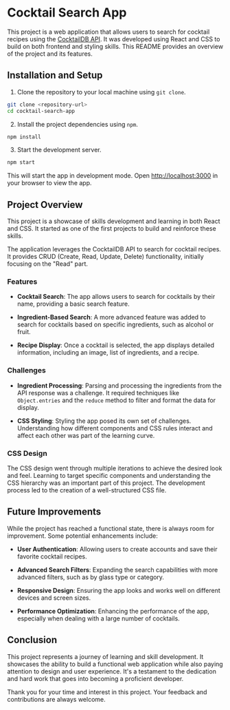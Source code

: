 # Cocktail Search App

This project is a web application that allows users to search for cocktail recipes using the [CocktailDB API](https://www.thecocktaildb.com/api.php). It was developed using React and CSS to build on both frontend and styling skills. This README provides an overview of the project and its features.

## Installation and Setup

1. Clone the repository to your local machine using `git clone`.

```bash
git clone <repository-url>
cd cocktail-search-app
```

2. Install the project dependencies using `npm`.

```bash
npm install
```

3. Start the development server.

```bash
npm start
```

This will start the app in development mode. Open [http://localhost:3000](http://localhost:3000) in your browser to view the app.

## Project Overview

This project is a showcase of skills development and learning in both React and CSS. It started as one of the first projects to build and reinforce these skills.

The application leverages the CocktailDB API to search for cocktail recipes. It provides CRUD (Create, Read, Update, Delete) functionality, initially focusing on the "Read" part.

### Features

- **Cocktail Search**: The app allows users to search for cocktails by their name, providing a basic search feature.

- **Ingredient-Based Search**: A more advanced feature was added to search for cocktails based on specific ingredients, such as alcohol or fruit.

- **Recipe Display**: Once a cocktail is selected, the app displays detailed information, including an image, list of ingredients, and a recipe.

### Challenges

- **Ingredient Processing**: Parsing and processing the ingredients from the API response was a challenge. It required techniques like `Object.entries` and the `reduce` method to filter and format the data for display.

- **CSS Styling**: Styling the app posed its own set of challenges. Understanding how different components and CSS rules interact and affect each other was part of the learning curve.

### CSS Design

The CSS design went through multiple iterations to achieve the desired look and feel. Learning to target specific components and understanding the CSS hierarchy was an important part of this project. The development process led to the creation of a well-structured CSS file.

## Future Improvements

While the project has reached a functional state, there is always room for improvement. Some potential enhancements include:

- **User Authentication**: Allowing users to create accounts and save their favorite cocktail recipes.

- **Advanced Search Filters**: Expanding the search capabilities with more advanced filters, such as by glass type or category.

- **Responsive Design**: Ensuring the app looks and works well on different devices and screen sizes.

- **Performance Optimization**: Enhancing the performance of the app, especially when dealing with a large number of cocktails.

## Conclusion

This project represents a journey of learning and skill development. It showcases the ability to build a functional web application while also paying attention to design and user experience. It's a testament to the dedication and hard work that goes into becoming a proficient developer.

Thank you for your time and interest in this project. Your feedback and contributions are always welcome.

